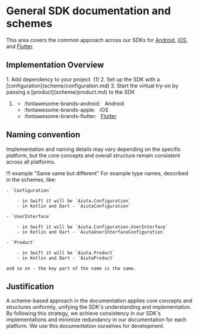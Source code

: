 # General SDK documentation and schemes

This area covers the common approach across our SDKs for [Android](../android/overview.md), [iOS](../ios/overview.md), and [Flutter](../flutter/overview.md). 

## Implementation Overview

<div class="annotate" markdown>
1. Add dependency to your project&nbsp; (1)
2. Set up the SDK with a [configuration](scheme/configuration.md)
3. Start the virtual try-on by passing a [product](scheme/product.md) to the SDK
</div>

1.  <div class="grid cards" markdown>

    - :fontawesome-brands-android: &nbsp; Android
    - :fontawesome-brands-apple: &nbsp; iOS
    - :fontawesome-brands-flutter: &nbsp; [Flutter](../flutter/installation.md)

    </div>

## Naming convention

Implementation and naming details may vary depending on the specific platform, but the core concepts and overall structure remain consistent across all platforms.

!!! example "Same same but different"
    For example type names, described in the schemes, like: 

    - `Configuration`

        - in Swift it will be `Aiuta.Configuration`
        - in Kotlin and Dart - `AiutaConfiguration`

    - `UserInterface`

        - in Swift it will be `Aiuta.Configuration.UserInterface`
        - in Kotlin and Dart - `AiutaUserInterfaceConfiguration`

    - `Product`

        - in Swift it will be `Aiuta.Product`
        - in Kotlin and Dart - `AiutaProduct`

    and so on - the key part of the name is the same.
    
## Justification

A scheme-based approach in the documentation applies core concepts and structures uniformly, unifying the SDK's understanding and implementation. By following this strategy, we achieve consistency in our SDK's implementations and minimize redundancy in our documentation for each platform. We use this documentation ourselves for development.
